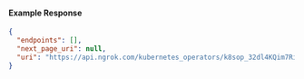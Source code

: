 <!-- Code generated for API Clients. DO NOT EDIT. -->

#### Example Response

```json
{
  "endpoints": [],
  "next_page_uri": null,
  "uri": "https://api.ngrok.com/kubernetes_operators/k8sop_32dl4KQim7RiUQJBz1UqKfRbHzo/bound_endpoints"
}
```
